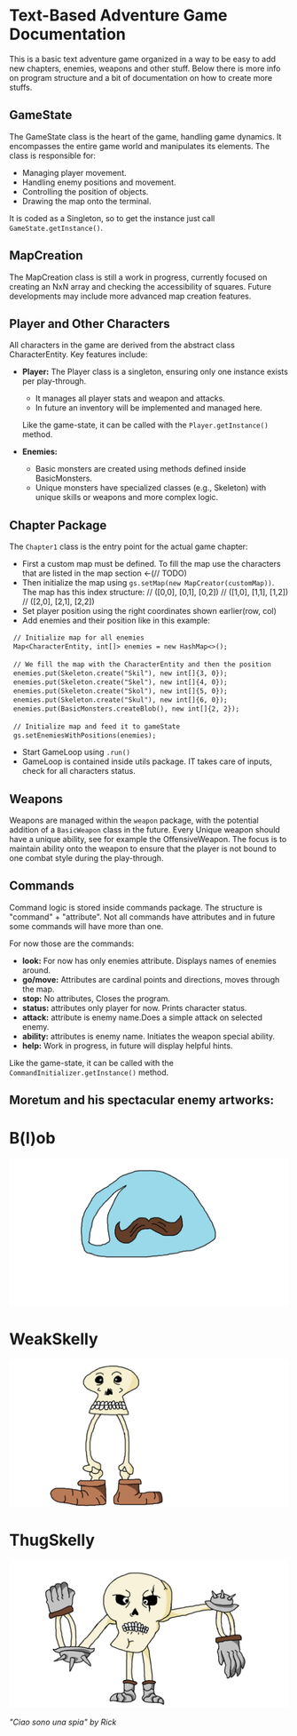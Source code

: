 # Text-Based Adventure Game Documentation

This is a basic text adventure game organized in a way to be easy to add new chapters, enemies, weapons and other stuff.
Below there is more info on program structure and a bit of documentation on how to create more stuffs.

## GameState

The GameState class is the heart of the game, handling game dynamics.
It encompasses the entire game world and manipulates its elements.
The class is responsible for:

- Managing player movement.
- Handling enemy positions and movement.
- Controlling the position of objects.
- Drawing the map onto the terminal.

It is coded as a Singleton, so to get the instance just call `GameState.getInstance()`.

## MapCreation

The MapCreation class is still a work in progress, currently focused on creating an NxN array and checking the
accessibility of squares.
Future developments may include more advanced map creation features.

## Player and Other Characters

All characters in the game are derived from the abstract class CharacterEntity.
Key features include:

- **Player:** The Player class is a singleton, ensuring only one instance exists per play-through.
    - It manages all player stats and weapon and attacks.
    - In future an inventory will be implemented and managed here.

  Like the game-state, it can be called with the `Player.getInstance()` method.
- **Enemies:**
    - Basic monsters are created using methods defined inside BasicMonsters.
    - Unique monsters have specialized classes (e.g., Skeleton) with unique skills or weapons and more complex logic.

## Chapter Package

The `Chapter1` class is the entry point for the actual game chapter:
- First a custom map must be defined. To fill the map use the characters that are listed in the map section  <-(// TODO)
- Then initialize the map using `gs.setMap(new MapCreator(customMap))`.
  The map has this index structure:
  //  ([0,0], [0,1], [0,2])
  //  ([1,0], [1,1], [1,2])
  //  ([2,0], [2,1], [2,2])
- Set player position using the right coordinates shown earlier(row, col) 
- Add enemies and their position like in this example:
```
 // Initialize map for all enemies
 Map<CharacterEntity, int[]> enemies = new HashMap<>();

 // We fill the map with the CharacterEntity and then the position
 enemies.put(Skeleton.create("Skil"), new int[]{3, 0});
 enemies.put(Skeleton.create("Skel"), new int[]{4, 0});
 enemies.put(Skeleton.create("Skol"), new int[]{5, 0});
 enemies.put(Skeleton.create("Skul"), new int[]{6, 0});
 enemies.put(BasicMonsters.createBlob(), new int[]{2, 2});

 // Initialize map and feed it to gameState
 gs.setEnemiesWithPositions(enemies);
```
- Start GameLoop using `.run()`
- GameLoop is contained inside utils package. IT takes care of inputs, check for all characters status.

## Weapons

Weapons are managed within the `weapon` package, with the potential addition of a `BasicWeapon` class in the future.
Every Unique weapon should have a unique ability, see for example the OffensiveWeapon.
The focus is to maintain ability onto the weapon to ensure that the player is not bound to one combat style during the
play-through.

## Commands

Command logic is stored inside commands package.
The structure is "command" + "attribute".
Not all commands have attributes and in future some commands will have more than one.

For now those are the commands:

- **look:** For now has only enemies attribute. Displays names of enemies around.
- **go/move:** Attributes are cardinal points and directions, moves through the map.
- **stop:** No attributes, Closes the program.
- **status:** attributes only player for now. Prints character status.
- **attack:** attribute is enemy name.Does a simple attack on selected enemy.
- **ability:** attributes is enemy name. Initiates the weapon special ability.
- **help:** Work in progress, in future will display helpful hints.

Like the game-state, it can be called with the `CommandInitializer.getInstance()` method.

## Moretum and his spectacular enemy artworks:

# B(l)ob

![B(l)ob](src/main/resources/artwork/B(l)ob.png)

# WeakSkelly

![WeakSkelly](src/main/resources/artwork/WeakSkelly.png)

# ThugSkelly

![ThugSkelly](src/main/resources/artwork/ThugSkelly.png)

*"Ciao sono una spia" by Rick*
